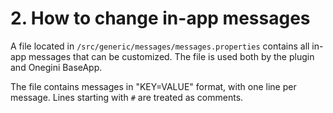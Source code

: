 # 2. How to change in-app messages

A file located in `/src/generic/messages/messages.properties` contains all in-app messages that can be customized. The file is used both by the plugin and Onegini BaseApp. 

The file contains messages in "KEY=VALUE" format, with one line per message. Lines starting with `#` are treated as comments.